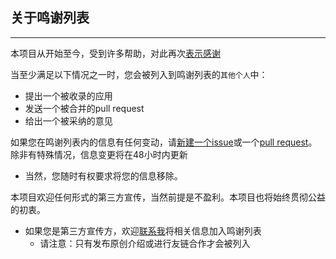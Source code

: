 ## 关于鸣谢列表

---

本项目从开始至今，受到许多帮助，对此再次[表示感谢](https://github.com/EMLVIRUS/Amazing-Windows-Apps/blob/master/acknowledgement.md)

当至少满足以下情况之一时，您会被列入到鸣谢列表的`其他个人`中：
* 提出一个被收录的应用
* 发送一个被合并的pull request
* 给出一个被采纳的意见

如果您在鸣谢列表内的信息有任何变动，请[新建一个issue](https://github.com/EMLVIRUS/Amazing-Windows-Apps/issues/new)或一个[pull request](https://github.com/EMLVIRUS/Amazing-Windows-Apps/pull/new/master)。除非有特殊情况，信息变更将在48小时内更新
* 当然，您随时有权要求将您的信息移除。

本项目欢迎任何形式的第三方宣传，当然前提是不盈利。本项目也将始终贯彻公益的初衷。
* 如果您是第三方宣传方，欢迎[联系我](mailto:EMLVIRUS@outlook.com)将相关信息加入鸣谢列表
    * 请注意：只有发布原创介绍或进行友链合作才会被列入
